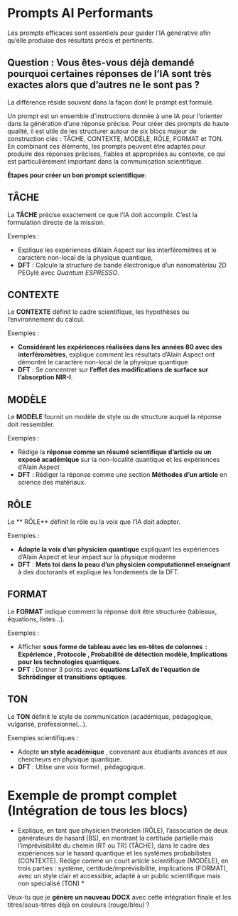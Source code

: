 #  Prompts AI Performants
Les prompts efficaces sont essentiels pour guider l’IA générative afin qu’elle produise des résultats précis et pertinents.

## Question : Vous êtes-vous déjà demandé pourquoi certaines réponses de l’IA sont très exactes alors que d’autres ne le sont pas ?

La différence réside souvent dans la façon dont le prompt est formulé. 

Un prompt est un ensemble  d'instructions donnée à une IA pour l’orienter dans la génération d’une réponse précise. Pour créer des prompts de haute qualité, il est utile de les structurer autour de six blocs majeur de construction clés : TÂCHE, CONTEXTE, MODÈLE, RÔLE, FORMAT et TON.
En combinant ces éléments, les prompts peuvent être adaptés pour produire des réponses précises, fiables et appropriées au contexte, ce qui est particulièrement important dans la communication scientifique.

**Étapes pour créer un bon prompt scientifique**:

##   TÂCHE

La **TÂCHE** précise exactement ce que l’IA doit accomplir. C’est la formulation directe de la mission.

 Exemples  :

 
* Explique les expériences d’Alain Aspect sur les interféromètres et le caractère non-local de la physique quantique, 
⁡
* **DFT** : Calcule la structure de bande électronique d’un nanomatériau 2D PEGylé avec *Quantum ESPRESSO*.


##  CONTEXTE

Le **CONTEXTE** définit le cadre scientifique, les hypothèses ou l’environnement du calcul.

 Exemples  :

 
* **Considérant les expériences réalisées dans les années 80 avec des interféromètres**, explique comment les résultats d’Alain Aspect ont démontré le caractère non-local de la physique quantique
* **DFT** : Se concentrer sur **l’effet des modifications de surface  sur l’absorption NIR-I**.

##   MODÈLE

Le **MODÈLE** fournit un modèle de style ou de structure auquel la réponse doit ressembler.

 Exemples :
 
* Rédige la **réponse comme un résumé scientifique d’article ou un exposé académique** sur la non-localité quantique et les expériences d’Alain Aspect
* **DFT** : Rédiger la réponse comme une section **Méthodes d’un article** en science des matériaux.


##    RÔLE

Le ** RÔLE** définit le rôle ou la voix que l’IA doit adopter.

 Exemples  :
 
* **Adopte la voix d’un physicien quantique** expliquant les expériences d’Alain Aspect et leur impact sur la physique moderne
* **DFT** : **Mets toi dans la peau d’un physicien computationnel enseignant** à des doctorants et explique les fondements de la DFT.


##  FORMAT

Le **FORMAT** indique comment la réponse doit être structurée (tableaux, équations, listes…).

 Exemples  :
 
 * Afficher  **sous forme de tableau avec les en-têtes de colonnes  : Expérience , Protocole , Probabilité de détection  modèle, Implications pour les technologies quantiques**.
 * **DFT** : Donner 3 points avec **équations LaTeX de l’équation de Schrödinger et transitions optiques**.


## TON
Le **TON** définit le style de communication (académique, pédagogique, vulgarisé, professionnel…).

 Exemples scientifiques : 
 
 * Adopte **un style académique** , convenant aux étudiants avancés et aux chercheurs en physique quantique.
 * **DFT** : Utilse une voix formel , pédagogique.


#  Exemple de prompt complet (Intégration de tous les blocs)

* Explique, en tant que physicien théoricien (RÔLE), l’association de deux générateurs de hasard (BS), en montrant la certitude partielle mais l’imprévisibilité du chemin (RT ou TR) (TÂCHE), dans le cadre des expériences sur le hasard quantique et les systèmes probabilistes (CONTEXTE). Rédige comme un court article scientifique (MODÈLE), en trois parties : système, certitude/imprévisibilité, implications (FORMAT), avec un style clair et accessible, adapté à un public scientifique mais non spécialisé (TON) *



Veux-tu que je **génère un nouveau DOCX** avec cette intégration finale et les titres/sous-titres déjà en couleurs (rouge/bleu) ?
